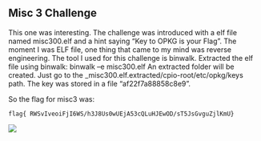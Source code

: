 ## Misc 3 Challenge

This one was interesting. The challenge was introduced with a elf file named misc300.elf and a hint saying “Key to OPKG is your Flag”. The moment I was ELF file, one thing that came to my mind was reverse engineering. The tool I used for this challenge is binwalk. Extracted the elf file using binwalk: binwalk –e misc300.elf An extracted folder will be created. Just go to the _misc300.elf.extracted/cpio-root/etc/opkg/keys path. The key was stored in a file “af22f7a88858c8e9”.  


So the flag for misc3 was:  

    flag{ RWSvIveoiFjI6WS/h3J8Us0wUEjA53cQLuHJEwOD/sT5JsGvguZjlKmU}
    
 ![](https://github.com/architaa/hackim8-writeup/blob/master/images/misc3.PNG?raw=true) 
